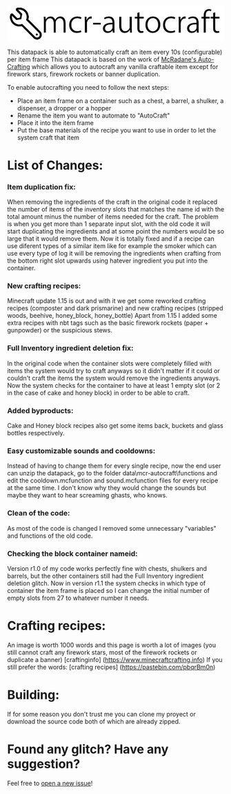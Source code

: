 ![redirectto's Auto-Crafting](.github/logo.png)

This datapack is able to automatically craft an item every 10s (configurable) per item frame 
This datapack is based on the work of [McRadane's Auto-Crafting](https://github.com/McRadane/mcr-autocrafting) which allows you to autocraft any vanilla craftable item except for firework stars, firework rockets or banner duplication.

To enable autocrafting you need to follow the next steps:
 * Place an item frame on a container such as a chest, a barrel, a shulker, a dispenser, a dropper or a hopper
 * Rename the item you want to automate to "AutoCraft"
 * Place it into the item frame
 * Put the base materials of the recipe you want to use in order to let the system craft that item
 
# List of Changes:

### Item duplication fix:
When removing the ingredients of the craft in the original code it replaced the number of items of the inventory slots that matches the name id with the total amount minus the number of items needed for the craft.
The problem is when you get more than 1 separate input slot, with the old code it will start duplicating the ingredients and at some point the numbers would be so large that it would remove them.
Now it is totally fixed and if a recipe can use diferent types of a similar item like for example the smoker which can use every type of log it will be removing the ingredients when crafting from the bottom right slot upwards using hatever ingredient you put into the container.

### New crafting recipes:
Minecraft update 1.15 is out and with it we get some reworked crafting recipes (composter and dark prismarine) and new crafting recipes (stripped woods, beehive, honey_block, honey_bottle)
Apart from 1.15 I added some extra recipes with nbt tags such as the basic firework rockets (paper + gunpowder) or the suspicious stews.

### Full Inventory ingredient deletion fix:
In the original code when the container slots were completely filled with items the system would try to craft anyways so it didn't matter if it could or couldn't craft the items the system would remove the ingredients anyways.
Now the system checks for the container to have at least 1 empty slot (or 2 in the case of cake and honey block) in order to be able to craft.

### Added byproducts:
Cake and Honey block recipes also get some items back, buckets and glass bottles respectively.

### Easy customizable sounds and cooldowns:
Instead of having to change them for every single recipe, now the end user can unzip the datapack, go to the folder data\mcr-autocraft\functions and edit the cooldown.mcfunction and sound.mcfunction files for every recipe at the same time.
I don't know why they would change the sounds but maybe they want to hear screaming ghasts, who knows.

### Clean of the code:
As most of the code is changed I removed some unnecessary "variables" and functions of the old code.

### Checking the block container nameid:
Version r1.0 of my code works perfectly fine with chests, shulkers and barrels, but the other containers still had the Full Inventory ingredient deletion glitch.
Now in version r1.1 the system checks in which type of container the item frame is placed so I can change the initial number of empty slots from 27 to whatever number it needs.

# Crafting recipes:
An image is worth 1000 words and this page is worth a lot of images (you still cannot craft any firework stars, most of the firework rockets or duplicate a banner) [craftinginfo] (https://www.minecraftcrafting.info)
If you still prefer the words: [crafting recipes] (https://pastebin.com/pbqrBm0n)

# Building:
If for some reason you don't trust me you can clone my proyect or download the source code both of which are already zipped.

# Found any glitch? Have any suggestion?
Feel free to [open a new issue](https://github.com/redirectto/mcr-autocrafting/issues/new)!
